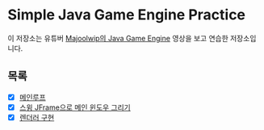 # Simple Java Game Engine Practice

이 저장소는 유튜버 [Majoolwip의 Java Game Engine](https://www.youtube.com/playlist?list=PL7dwpoQd3a8j6C9p5LqHzYFSkii6iWPZF) 영상을 보고 연습한 저장소입니다.

## 목록

- [x] [메인루프](https://youtu.be/4iPEjFUZNsw)
- [x] [스윙 JFrame으로 메인 윈도우 그리기](https://youtu.be/fVEuGM32VDY)
- [x] [렌더러 구현](https://youtu.be/vK1DB7lvEeA)
